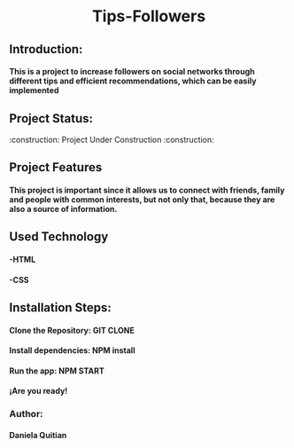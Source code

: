 <h1 align="center"> Tips-Followers </h1> 
<h2> Introduction: </h2>  
<h4> This is a project to increase followers on social networks through 
different tips and efficient recommendations, which can 
be easily implemented </h4>

<h2> Project Status: </h2>  
:construction: Project Under Construction :construction:

<h2> Project Features </h2> 
<h4> This project is important since it allows us to connect with friends, 
family and people with common interests, but not only that, because they 
are also a source of information.</h4>

<h2> Used Technology </h2>
<h4> -HTML </h4>
<h4> -CSS </h4>

<h2> Installation Steps: </h2> 
<h4> Clone the Repository:  GIT CLONE </h4>
<h4> Install dependencies: NPM install</h4>
<h4> Run the app: NPM START </h4>
<h4> ¡Are you ready!</h4>

<h3> Author:</h3> <h4> Daniela Quitian </h4>


